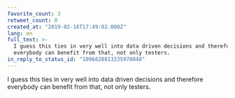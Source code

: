 ```yaml
---
favorite_count: 3
retweet_count: 0
created_at: "2019-02-16T17:49:02.000Z"
lang: en
full_text: >-
  I guess this ties in very well into data driven decisions and therefore
  everybody can benefit from that, not only testers.
in_reply_to_status_id: "1096828813235970048"
---
```


I guess this ties in very well into data driven decisions and therefore
everybody can benefit from that, not only testers.
